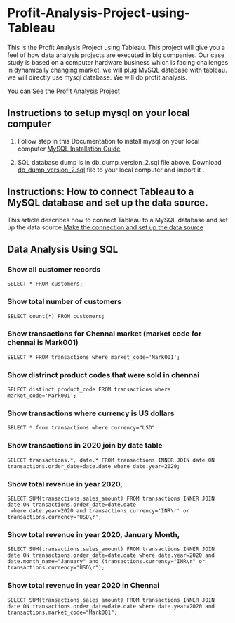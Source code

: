# Profit-Analysis-Project-using-Tableau
This is the Profit Analysis Project using Tableau. This project will give you a feel of how data analysis projects are executed in big companies. Our case study is based on a computer hardware business which is facing challenges in dynamically changing market. we will plug MySQL database with tableau. we will directly use mysql database. We will do profit analysis.

You can See the [Profit Analysis Project](https://public.tableau.com/views/ProfitAnalysis_16340435978980/ProfitAnalysis?:language=en-US&:display_count=n&:origin=viz_share_link)
## Instructions to setup mysql on your local computer
1. Follow step in this Documentation to install mysql on your local computer [MySQL Installation Guide](https://dev.mysql.com/doc/mysql-installation-excerpt/5.7/en/)

2. SQL database dump is in db_dump_version_2.sql file above. Download [db_dump_version_2.sql](db_dump_version_2.sql) file to your local computer and import it .

## Instructions: How to connect Tableau to a MySQL database and set up the data source.
This article describes how to connect Tableau to a MySQL database and set up the data source.[Make the connection and set up the data source](https://help.tableau.com/current/pro/desktop/en-us/examples_mysql.ht)

## Data Analysis Using SQL
### Show all customer records
```
SELECT * FROM customers;
```

### Show total number of customers
```
SELECT count(*) FROM customers;
```

### Show transactions for Chennai market (market code for chennai is Mark001)
```
SELECT * FROM transactions where market_code='Mark001';
```
### Show distrinct product codes that were sold in chennai
```
SELECT distinct product_code FROM transactions where market_code='Mark001';
```
### Show transactions where currency is US dollars
```
SELECT * from transactions where currency="USD"
```

### Show transactions in 2020 join by date table
```
SELECT transactions.*, date.* FROM transactions INNER JOIN date ON transactions.order_date=date.date where date.year=2020;
```
### Show total revenue in year 2020,
```
SELECT SUM(transactions.sales_amount) FROM transactions INNER JOIN date ON transactions.order_date=date.date
 where date.year=2020 and transactions.currency='INR\r' or transactions.currency='USD\r';
```
### Show total revenue in year 2020, January Month,
```
SELECT SUM(transactions.sales_amount) FROM transactions INNER JOIN date ON transactions.order_date=date.date where date.year=2020 and date.month_name="January" and (transactions.currency="INR\r" or transactions.currency="USD\r");
```
### Show total revenue in year 2020 in Chennai
```
SELECT SUM(transactions.sales_amount) FROM transactions INNER JOIN date ON transactions.order_date=date.date where date.year=2020 and transactions.market_code="Mark001";

```
